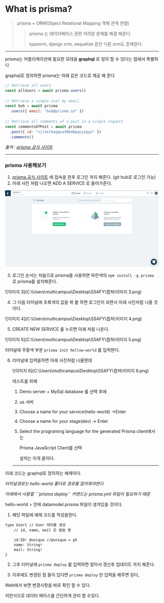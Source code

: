 # What is prisma?

> prisma = ORM(Object Relational Mapping 객체 관계 연결)
>
> > prisma 는 데이터베이스 관련 어려운 문제를 해결 해준다.
> >
> > typeorm, django orm, sequelize 같은 다른 orm도 존재한다.

---

prisma는 어플리케이션에 필요한 모데을 **graphql** 로 정의 할 수 있다는 점에서 특별하다

graphql로 정의하면 prisma는 아래 같은 코드로 제공 해 준다

```javascript
// Retrieve all users
const allUsers = await prisma.users()

// Retrieve a single user by email
const bob = await prisma
  .users({ email: "bob@prisma.io" })

// Retrieve all comments of a post in a single request
const commentsOfPost = await prisma
  .post({ id: "cjl4srkaqqxa30b46pqcyzpyo" })
  .comments()
```

*출처 : [prisma 공식 사이트](https://www.prisma.io/)*

----



### prisma 사용해보기

1. [prisma 공식 사이트](https://www.prisma.io/) 에 접속을 한후 로그인 까지 해준다. (git hub로 로그인 가능)
2. 아래 사진 처럼 나오면 ADD A SERVICE 로 들어가준다.

![AddService](../../Img/Prisma/AddService.png)



3. 로그인 순서는 처음으로 prisma를 사용하면 파란색의 ```npm install -g prisma``` 로 prisma를 설치해준다.

   

![이미지 3](C:\Users\multicampus\Desktop\SSAFY\캡쳐\이미지 3.png)



4. 그 다음 터미널에 초록색의 값을 복 붙 하면 로그인이 되면서 아래 사진처럼 나올 것이다.

![이미지 4](C:\Users\multicampus\Desktop\SSAFY\캡쳐\이미지 4.png)



5. CREATE NEW SERVICE 를 누르면 아래 처럼 나온다. 

![이미지 5](C:\Users\multicampus\Desktop\SSAFY\캡쳐\이미지 5.png)

터미널에 주황색 부분 ```prisma init hellow-world``` 를 입력한다.



6. 터미널에 입력을하면 아래 사진처럼 나올텐데

   ![이미지 6](C:\Users\multicampus\Desktop\SSAFY\캡쳐\이미지 6.png)

   

   테스트를 위해 

   1. Demo server + MySql database 를 선택 후에

   2. us 서버

   3. Choose a name for your service(hello-world) ->Enter

   4. Choose a name for your stage(dev) -> Enter

   5. Select the programing language for the generated Prisma client에서는 

      Prisma JavaScript Client를 선택

      

      설치는 이게 끝이다. 

   ----

   

아래 코드는 graphql로 정의하는 예제이다.



*터미널경로는 hello-world 폴더로 경로를 잡아줘야한다*

*아래에서 사용할 ```prisma deploy`` 커맨드는 prisma.yml 파일이 필요하기 때문*



hello-world > 안에 datamodel.prisma 파일이 생겨있을 것이다.

1.  해당 파일에 예제 코드를 작성을한다.

```prisma
type User{ // User 테이블 생성
	// id, name, mail 은 컬럼 명
	
	id:ID! @unique //@unique = pk 
	name: String!
	mail: String!
}
```

2. 그후 터미널에 ```prisma deploy``` 를 입력하면 알아서 갱신후 업데이트 까지 해준다.

3. 이후에도 변경된 점 들이 있다면 ```prisma deploy``` 만 입력을 해주면 된다,

   

Web에서 보면 변경사항을 바로 확인 할 수 있다.

이런식으로 데이터 베이스를 간단하게 관리 할 수있다.





